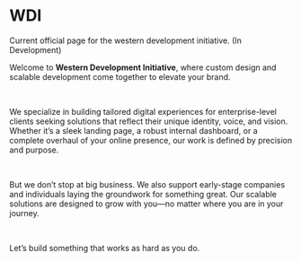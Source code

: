 # WDI
Current official page for the western development initiative.
(In Development)

<p>
  Welcome to <strong>Western Development Initiative</strong>, where custom design and scalable development come together to elevate your brand.
</p>
<br>
<p>
  We specialize in building tailored digital experiences for enterprise-level clients seeking solutions that reflect their unique identity, voice, and vision. Whether it’s a sleek landing page, a robust internal dashboard, or a complete overhaul of your online presence, our work is defined by precision and purpose.
</p>
<br>
<p>
  But we don’t stop at big business. We also support early-stage companies and individuals laying the groundwork for something great. Our scalable solutions are designed to grow with you—no matter where you are in your journey.
</p>
<br>
<p>
  Let’s build something that works as hard as you do.
</p>

